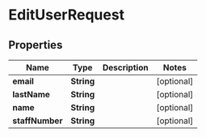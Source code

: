 
# EditUserRequest

## Properties
Name | Type | Description | Notes
------------ | ------------- | ------------- | -------------
**email** | **String** |  |  [optional]
**lastName** | **String** |  |  [optional]
**name** | **String** |  |  [optional]
**staffNumber** | **String** |  |  [optional]



